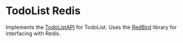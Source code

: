 # TodoList Redis

Implements the [TodoListAPI](https://github.com/IBM-Swift/todolist-api) for TodoList. Uses the [RedBird](https://github.com/IBM-Swift/todolist-api) library for interfacing with Redis.